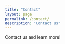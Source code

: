 ```yaml
---
title: "Contact"
layout: page
permalink: /contact/
description: "Contact us"
---
```

Contact us and learn more!
